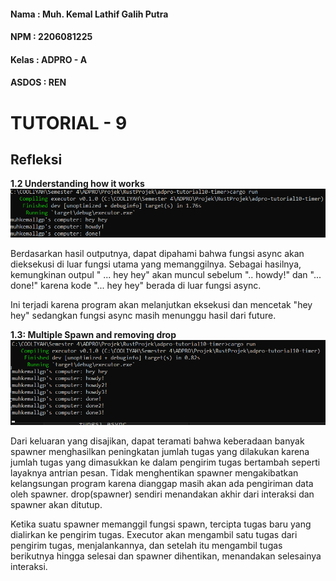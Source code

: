 #### Nama : Muh. Kemal Lathif Galih Putra
#### NPM : 2206081225
#### Kelas : ADPRO - A
#### ASDOS : REN

# TUTORIAL - 9
## Refleksi

__1.2 Understanding how it works__
![alt text](image.png)

Berdasarkan hasil outputnya, dapat dipahami bahwa fungsi async akan dieksekusi di luar fungsi utama yang memanggilnya. Sebagai hasilnya, kemungkinan outpul " ... hey hey" akan muncul sebelum ".. howdy!" dan "... done!" karena kode "... hey hey" berada di luar fungsi async. 

Ini terjadi karena program akan melanjutkan eksekusi dan mencetak "hey hey" sedangkan fungsi async masih menunggu hasil dari future.

__1.3: Multiple Spawn and removing drop__
![alt text](image-1.png)

Dari keluaran yang disajikan, dapat teramati bahwa keberadaan banyak spawner menghasilkan peningkatan jumlah tugas yang dilakukan karena jumlah tugas yang dimasukkan ke dalam pengirim tugas bertambah seperti layaknya antrian pesan. Tidak menghentikan spawner mengakibatkan kelangsungan program karena dianggap masih akan ada pengiriman data oleh spawner. drop(spawner) sendiri menandakan akhir dari interaksi dan spawner akan ditutup.

Ketika suatu spawner memanggil fungsi spawn, tercipta tugas baru yang dialirkan ke pengirim tugas. Executor akan mengambil satu tugas dari pengirim tugas, menjalankannya, dan setelah itu mengambil tugas berikutnya hingga selesai dan spawner dihentikan, menandakan selesainya interaksi.


